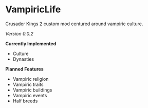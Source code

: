 # VampiricLife
Crusader Kings 2 custom mod centured around vampiric culture.

 *Version 0.0.2*
 
  **Currently Implemented**
- Culture
- Dynasties

**Planned Features**
- Vampiric religion 
- Vampiric traits
- Vampiric buildings
- Vampiric events
- Half breeds

